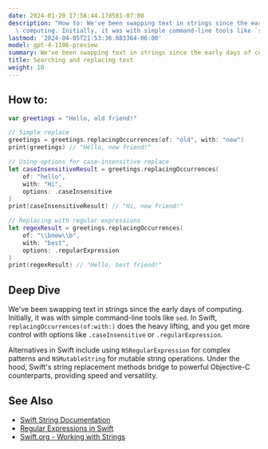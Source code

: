 ```yaml
---
date: 2024-01-20 17:58:44.178581-07:00
description: "How to: We've been swapping text in strings since the early days of\
  \ computing. Initially, it was with simple command-line tools like `sed`. In Swift,\u2026"
lastmod: '2024-04-05T21:53:36.083364-06:00'
model: gpt-4-1106-preview
summary: We've been swapping text in strings since the early days of computing.
title: Searching and replacing text
weight: 10
---
```


## How to:
```Swift
var greetings = "Hello, old friend!"

// Simple replace
greetings = greetings.replacingOccurrences(of: "old", with: "new")
print(greetings) // "Hello, new friend!"

// Using options for case-insensitive replace
let caseInsensitiveResult = greetings.replacingOccurrences(
    of: "hello",
    with: "Hi",
    options: .caseInsensitive
)
print(caseInsensitiveResult) // "Hi, new friend!"

// Replacing with regular expressions
let regexResult = greetings.replacingOccurrences(
    of: "\\bnew\\b",
    with: "best",
    options: .regularExpression
)
print(regexResult) // "Hello, best friend!"
```

## Deep Dive
We've been swapping text in strings since the early days of computing. Initially, it was with simple command-line tools like `sed`. In Swift, `replacingOccurrences(of:with:)` does the heavy lifting, and you get more control with options like `.caseInsensitive` or `.regularExpression`.

Alternatives in Swift include using `NSRegularExpression` for complex patterns and `NSMutableString` for mutable string operations. Under the hood, Swift's string replacement methods bridge to powerful Objective-C counterparts, providing speed and versatility.

## See Also
- [Swift String Documentation](https://developer.apple.com/documentation/swift/string/)
- [Regular Expressions in Swift](https://nshipster.com/swift-regular-expressions/)
- [Swift.org - Working with Strings](https://swift.org/documentation/api-design-guidelines/#strive-for-fluent-usage)
